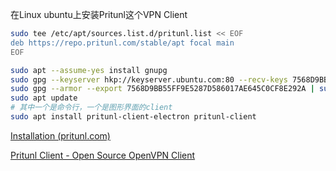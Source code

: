 
在Linux ubuntu上安装Pritunl这个VPN Client

```bash
sudo tee /etc/apt/sources.list.d/pritunl.list << EOF
deb https://repo.pritunl.com/stable/apt focal main
EOF

sudo apt --assume-yes install gnupg
sudo gpg --keyserver hkp://keyserver.ubuntu.com:80 --recv-keys 7568D9BB55FF9E5287D586017AE645C0CF8E292A
sudo gpg --armor --export 7568D9BB55FF9E5287D586017AE645C0CF8E292A | sudo tee /etc/apt/trusted.gpg.d/pritunl.asc
sudo apt update
# 其中一个是命令行，一个是图形界面的client
sudo apt install pritunl-client-electron pritunl-client
```

[Installation (pritunl.com)](https://docs.pritunl.com/docs/installation-client)

[Pritunl Client - Open Source OpenVPN Client](https://client.pritunl.com/#install)


